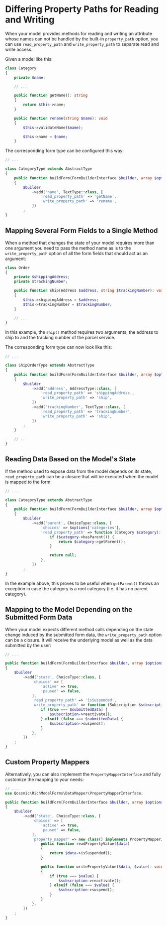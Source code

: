 Differing Property Paths for Reading and Writing
================================================

When your model provides methods for reading and writing an attribute whose names can not be handled by the built-in
`property_path` option, you can use `read_property_path` and `write_property_path` to separate read and write access.

Given a model like this:

```php
class Category
{
    private $name;

    // ...

    public function getName(): string
    {
        return $this->name;
    }

    public function rename(string $name): void
    {
        $this->validateName($name);

        $this->name = $name;
    }
```

The corresponding form type can be configured this way:

```php
// ...

class CategoryType extends AbstractType
{
    public function buildForm(FormBuilderInterface $builder, array $options)
    {
        $builder
            ->add('name', TextType::class, [
                'read_property_path' => 'getName',
                'write_property_path' => 'rename',
            ])
        ;
}
```

Mapping Several Form Fields to a Single Method
----------------------------------------------

When a method that changes the state of your model requires more than one argument you need to pass the method name as
is to the `write_property_path` option of all the form fields that should act as an argument:

```php
class Order
{
    private $shippingAddress;
    private $trackingNumber;

    public function ship(Address $address, string $trackingNumber): void
    {
        $this->shippingAddress = $address;
        $this->trackingNumber = $trackingNumber;
    }

    // ...
}
```

In this example, the `ship()` method requires two arguments, the address to ship to and the tracking number of the
parcel service.

The corresponding form type can now look like this:

```php
// ...

class ShipOrderType extends AbstractType
{
    public function buildForm(FormBuilderInterface $builder, array $options): void
    {
        $builder
            ->add('address', AddressType::class, [
                'read_property_path' => 'shippingAddress',
                'write_property_path' => 'ship',
            ])
            ->add('trackingNumber', TextType::class, [
                'read_property_path' => 'trackingNumber',
                'write_property_path' => 'ship',
            ])
        ;
    }

    // ...
}
```

Reading Data Based on the Model's State
---------------------------------------

If the method used to expose data from the model depends on its state, `read_property_path` can be a closure that will
be executed when the model is mapped to the form:

```php
// ...

class CategoryType extends AbstractType
{
    public function buildForm(FormBuilderInterface $builder, array $options)
    {
        $builder
            ->add('parent', ChoiceType::class, [
                'choices' => $options['categories'],
                'read_property_path' => function (Category $category): ?Category {
                    if ($category->hasParent()) {
                        return $category->getParent();
                    }

                    return null;
                },
            ])
        ;
}
```

In the example above, this proves to be useful when `getParent()` throws an exception in case the category is a root
category (i.e. it has no parent category).

Mapping to the Model Depending on the Submitted Form Data
---------------------------------------------------------

When your model expects different method calls depending on the state change induced by the submitted form data, the
`write_property_path` option can be a closure. It will receive the underlying model as well as the data submitted by the
user:

```php
// ...

public function buildForm(FormBuilderInterface $builder, array $options): void
{
    $builder
        ->add('state', ChoiceType::class, [
            'choices' => [
                'active' => true,
                'paused' => false,
            ],
            'read_property_path' => 'isSuspended',
            'write_property_path' => function (Subscription $subscription, $submittedData): void {
                if (true === $submittedData) {
                    $subscription->reactivate();
                } elseif (false === $submittedData) {
                    $subscription->suspend();
                }
            },
        ])
    ;
}
```

Custom Property Mappers
-----------------------

Alternatively, you can also implement the `PropertyMapperInterface` and fully customize the mapping to your needs:

```php
// ...
use Qossmic\RichModelForms\DataMapper\PropertyMapperInterface;

public function buildForm(FormBuilderInterface $builder, array $options): void
{
    $builder
        ->add('state', ChoiceType::class, [
            'choices' => [
                'active' => true,
                'paused' => false,
            ],
            'property_mapper' => new class() implements PropertyMapperInterface {
                public function readPropertyValue($data)
                {
                    return $data->isSuspended();
                }

                public function writePropertyValue($data, $value): void
                {
                    if (true === $value) {
                        $subscription->reactivate();
                    } elseif (false === $value) {
                        $subscription->suspend();
                    }
                }
            },
        ])
    ;
}
```

